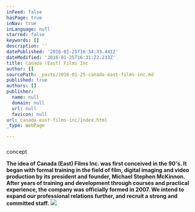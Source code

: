 ```yaml
---
inFeed: false
hasPage: true
inNav: true
inLanguage: null
starred: false
keywords: []
description: ''
datePublished: '2016-01-25T16:34:33.441Z'
dateModified: '2016-01-25T16:31:22.233Z'
title: Canada (East) Films Inc
author: []
sourcePath: _posts/2016-01-25-canada-east-films-inc.md
published: true
authors: []
publisher:
  name: null
  domain: null
  url: null
  favicon: null
url: canada-east-films-inc/index.html
_type: WebPage

---
```

### 

concept

**The idea of Canada (East) Films Inc. was first conceived in the 90's. It began with formal training in the field of film, digital imaging and video production by its president and founder, Michael Stephen McKinnon. After years of training and development through courses and practical experience, the company was officially formed in 2007\.   We intend to expand our professional relations further, and recruit a strong and committed staff.**
![](https://the-grid-user-content.s3-us-west-2.amazonaws.com/37ac84ad-41e4-41ff-b252-9fc763298a71.jpg)